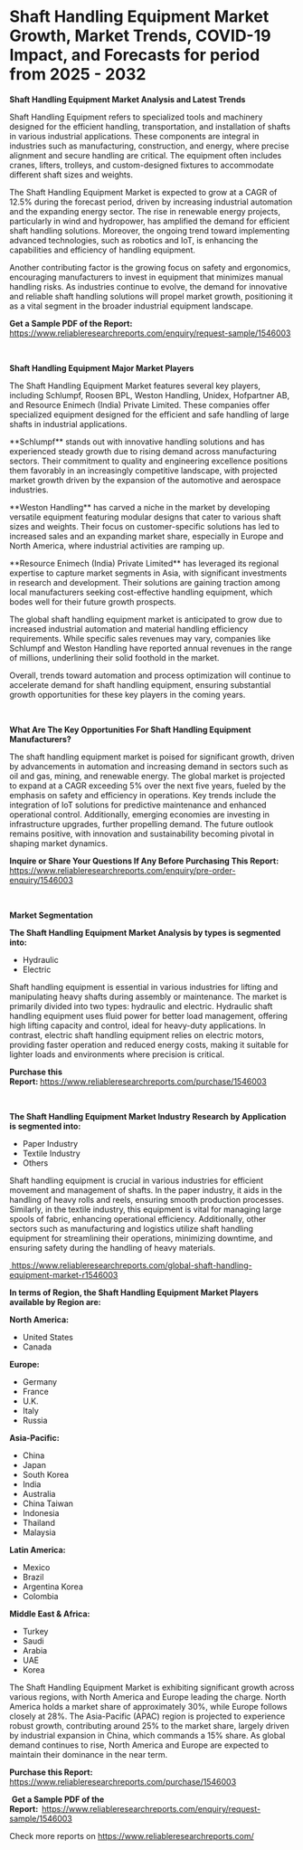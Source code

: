 <p><h1>Shaft Handling Equipment Market Growth, Market Trends, COVID-19 Impact, and Forecasts for period from 2025 - 2032</h1></p><p><strong>Shaft Handling Equipment Market Analysis and Latest Trends</strong></p>
<p><p>Shaft Handling Equipment refers to specialized tools and machinery designed for the efficient handling, transportation, and installation of shafts in various industrial applications. These components are integral in industries such as manufacturing, construction, and energy, where precise alignment and secure handling are critical. The equipment often includes cranes, lifters, trolleys, and custom-designed fixtures to accommodate different shaft sizes and weights.</p><p>The Shaft Handling Equipment Market is expected to grow at a CAGR of 12.5% during the forecast period, driven by increasing industrial automation and the expanding energy sector. The rise in renewable energy projects, particularly in wind and hydropower, has amplified the demand for efficient shaft handling solutions. Moreover, the ongoing trend toward implementing advanced technologies, such as robotics and IoT, is enhancing the capabilities and efficiency of handling equipment.</p><p>Another contributing factor is the growing focus on safety and ergonomics, encouraging manufacturers to invest in equipment that minimizes manual handling risks. As industries continue to evolve, the demand for innovative and reliable shaft handling solutions will propel market growth, positioning it as a vital segment in the broader industrial equipment landscape.</p></p>
<p><strong>Get a Sample PDF of the Report:&nbsp;</strong> <a href="https://www.reliableresearchreports.com/enquiry/request-sample/1546003?utm_campaign=2102&utm_medium=2&utm_source=Github&utm_content=ia&utm_term=17022025&utm_id=shaft-handling-equipment">https://www.reliableresearchreports.com/enquiry/request-sample/1546003</a></p>
<p>&nbsp;</p>
<p><strong>Shaft Handling Equipment Major Market Players</strong></p>
<p><p>The Shaft Handling Equipment Market features several key players, including Schlumpf, Roosen BPL, Weston Handling, Unidex, Hofpartner AB, and Resource Enimech (India) Private Limited. These companies offer specialized equipment designed for the efficient and safe handling of large shafts in industrial applications.</p><p>**Schlumpf** stands out with innovative handling solutions and has experienced steady growth due to rising demand across manufacturing sectors. Their commitment to quality and engineering excellence positions them favorably in an increasingly competitive landscape, with projected market growth driven by the expansion of the automotive and aerospace industries.</p><p>**Weston Handling** has carved a niche in the market by developing versatile equipment featuring modular designs that cater to various shaft sizes and weights. Their focus on customer-specific solutions has led to increased sales and an expanding market share, especially in Europe and North America, where industrial activities are ramping up.</p><p>**Resource Enimech (India) Private Limited** has leveraged its regional expertise to capture market segments in Asia, with significant investments in research and development. Their solutions are gaining traction among local manufacturers seeking cost-effective handling equipment, which bodes well for their future growth prospects.</p><p>The global shaft handling equipment market is anticipated to grow due to increased industrial automation and material handling efficiency requirements. While specific sales revenues may vary, companies like Schlumpf and Weston Handling have reported annual revenues in the range of millions, underlining their solid foothold in the market.</p><p>Overall, trends toward automation and process optimization will continue to accelerate demand for shaft handling equipment, ensuring substantial growth opportunities for these key players in the coming years.</p></p>
<p>&nbsp;</p>
<p><strong>What Are The Key Opportunities For Shaft Handling Equipment Manufacturers?</strong></p>
<p><p>The shaft handling equipment market is poised for significant growth, driven by advancements in automation and increasing demand in sectors such as oil and gas, mining, and renewable energy. The global market is projected to expand at a CAGR exceeding 5% over the next five years, fueled by the emphasis on safety and efficiency in operations. Key trends include the integration of IoT solutions for predictive maintenance and enhanced operational control. Additionally, emerging economies are investing in infrastructure upgrades, further propelling demand. The future outlook remains positive, with innovation and sustainability becoming pivotal in shaping market dynamics.</p></p>
<p><strong>Inquire or Share Your Questions If Any Before Purchasing This Report:</strong> <a href="https://www.reliableresearchreports.com/enquiry/pre-order-enquiry/1546003?utm_campaign=2102&utm_medium=2&utm_source=Github&utm_content=ia&utm_term=17022025&utm_id=shaft-handling-equipment">https://www.reliableresearchreports.com/enquiry/pre-order-enquiry/1546003</a></p>
<p>&nbsp;</p>
<p><strong>Market Segmentation</strong></p>
<p><strong>The Shaft Handling Equipment Market Analysis by types is segmented into:</strong></p>
<p><ul><li>Hydraulic</li><li>Electric</li></ul></p>
<p><p>Shaft handling equipment is essential in various industries for lifting and manipulating heavy shafts during assembly or maintenance. The market is primarily divided into two types: hydraulic and electric. Hydraulic shaft handling equipment uses fluid power for better load management, offering high lifting capacity and control, ideal for heavy-duty applications. In contrast, electric shaft handling equipment relies on electric motors, providing faster operation and reduced energy costs, making it suitable for lighter loads and environments where precision is critical.</p></p>
<p><strong>Purchase this Report:&nbsp;</strong><a href="https://www.reliableresearchreports.com/purchase/1546003?utm_campaign=2102&utm_medium=2&utm_source=Github&utm_content=ia&utm_term=17022025&utm_id=shaft-handling-equipment">https://www.reliableresearchreports.com/purchase/1546003</a></p>
<p>&nbsp;</p>
<p><strong>The Shaft Handling Equipment Market Industry Research by Application is segmented into:</strong></p>
<p><ul><li>Paper Industry</li><li>Textile Industry</li><li>Others</li></ul></p>
<p><p>Shaft handling equipment is crucial in various industries for efficient movement and management of shafts. In the paper industry, it aids in the handling of heavy rolls and reels, ensuring smooth production processes. Similarly, in the textile industry, this equipment is vital for managing large spools of fabric, enhancing operational efficiency. Additionally, other sectors such as manufacturing and logistics utilize shaft handling equipment for streamlining their operations, minimizing downtime, and ensuring safety during the handling of heavy materials.</p></p>
<p><a href="https://www.reliableresearchreports.com/global-shaft-handling-equipment-market-r1546003?utm_campaign=2102&utm_medium=2&utm_source=Github&utm_content=ia&utm_term=17022025&utm_id=shaft-handling-equipment">&nbsp;https://www.reliableresearchreports.com/global-shaft-handling-equipment-market-r1546003</a></p>
<p><strong>In terms of Region, the Shaft Handling Equipment Market Players available by Region are:</strong></p>
<p>
    <p> <strong> North America: </strong>
        <ul>
            <li>United States</li>
            <li>Canada</li>
        </ul>
        </p> 
    <p> <strong> Europe: </strong>
        <ul>
            <li>Germany</li>
            <li>France</li>
            <li>U.K.</li>
            <li>Italy</li>
            <li>Russia</li>
        </ul>
        </p> 
    <p> <strong> Asia-Pacific: </strong>
        <ul>
            <li>China</li>
            <li>Japan</li>
            <li>South Korea</li>
            <li>India</li>
            <li>Australia</li>
            <li>China Taiwan</li>
            <li>Indonesia</li>
            <li>Thailand</li>
            <li>Malaysia</li>
        </ul>
        </p> 
    <p> <strong> Latin America: </strong>
        <ul>
            <li>Mexico</li>
            <li>Brazil</li>
            <li>Argentina Korea</li>
            <li>Colombia</li>
        </ul>
        </p> 
    <p> <strong> Middle East & Africa: </strong>
        <ul>
            <li>Turkey</li>
            <li>Saudi</li>
            <li>Arabia</li>
            <li>UAE</li>
            <li>Korea</li>
        </ul>
    </p>
    </p>
<p><p>The Shaft Handling Equipment Market is exhibiting significant growth across various regions, with North America and Europe leading the charge. North America holds a market share of approximately 30%, while Europe follows closely at 28%. The Asia-Pacific (APAC) region is projected to experience robust growth, contributing around 25% to the market share, largely driven by industrial expansion in China, which commands a 15% share. As global demand continues to rise, North America and Europe are expected to maintain their dominance in the near term.</p></p>
<p><strong>Purchase this Report: </strong><a href="https://www.reliableresearchreports.com/purchase/1546003?utm_campaign=2102&utm_medium=2&utm_source=Github&utm_content=ia&utm_term=17022025&utm_id=shaft-handling-equipment">https://www.reliableresearchreports.com/purchase/1546003</a></p>
<p>&nbsp;<strong>Get a Sample PDF of the Report:&nbsp;&nbsp;</strong><a href="https://www.reliableresearchreports.com/enquiry/request-sample/1546003?utm_campaign=2102&utm_medium=2&utm_source=Github&utm_content=ia&utm_term=17022025&utm_id=shaft-handling-equipment">https://www.reliableresearchreports.com/enquiry/request-sample/1546003</a></p>
<p><strong></strong></p>
<p>Check more reports on <a href="https://www.reliableresearchreports.com/?utm_campaign=2102&utm_medium=2&utm_source=Github&utm_content=ia&utm_term=17022025&utm_id=shaft-handling-equipment">https://www.reliableresearchreports.com/</a></p>